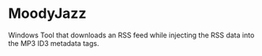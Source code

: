 # MoodyJazz
Windows Tool that downloads an RSS feed while injecting the RSS data into the MP3 ID3 metadata tags.
